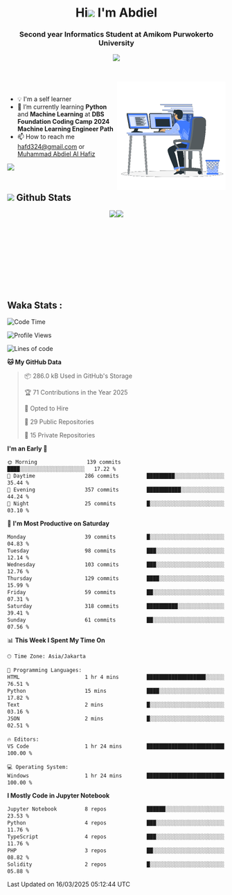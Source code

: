 
<h1 align="center"><b>Hi<img src="https://media.giphy.com/media/hvRJCLFzcasrR4ia7z/giphy.gif" width="35"> I'm Abdiel </b></h1>

<h3 align="center"> Second year Informatics Student at Amikom Purwokerto University </h3>

<div align='center'>
	
![](https://komarev.com/ghpvc/?username=dlzcods&style=for-the-badge)
	
</div>
<br>

<picture> <img align="right" src="https://github.com/0xAbdulKhalid/0xAbdulKhalid/raw/main/assets/mdImages/Right_Side.gif" width = 250px></picture>

<br>

- 💡 I'm a self learner
- 🌱 I’m currently learning **Python** and **Machine Learning** at **DBS Foundation Coding Camp 2024 Machine Learning Engineer Path**
- 📫 How to reach me [hafd324@gmail.com](mailto:hafd324d@gmail.com) or [Muhammad Abdiel Al Hafiz](https://www.linkedin.com/in/muhammad-abdiel-al-hafiz)

<img src="https://user-images.githubusercontent.com/73097560/115834477-dbab4500-a447-11eb-908a-139a6edaec5c.gif"><br><br>

<!-- ## <img src="https://media2.giphy.com/media/QssGEmpkyEOhBCb7e1/giphy.gif?cid=ecf05e47a0n3gi1bfqntqmob8g9aid1oyj2wr3ds3mg700bl&rid=giphy.gif" width ="25"><b> Languages and Tools</b>

![Python](https://img.shields.io/badge/Python%20-FFFFFF.svg?style=for-the-badge&logo=python&logoColor=blue)
![MySQL](https://img.shields.io/badge/MySQL-FFFFFF?style=for-the-badge&logo=mysql&logoColor=blue)
![Laravel](https://img.shields.io/badge/laravel-FFFFFF.svg?style=for-the-badge&logo=laravel&logoColor=blue)
![VS Code](https://img.shields.io/badge/VS%20Code-FFFFFF.svg?style=for-the-badge&logo=visual-studio-code&logoColor=blue)
<br>
![Java](https://img.shields.io/badge/Java-FFFFFF?style=for-the-badge&logo=openjdk&logoColor=blue)
![NetBeans IDE](https://img.shields.io/badge/NetBeans%20IDE-FFFFFF.svg?style=for-the-badge&logo=apache-netbeans-ide&logoColor=blue)
![GitHub](https://img.shields.io/badge/github-FFFFFF.svg?style=for-the-badge&logo=github&logoColor=blue)
<br>
![Markdown](https://img.shields.io/badge/markdown-FFFFFF.svg?style=for-the-badge&logo=markdown&logoColor=blue)

<br>
<br>
<br> -->


## <img src="https://media.giphy.com/media/iY8CRBdQXODJSCERIr/giphy.gif" width="35"><b> Github Stats </b>

<div  style="display: flex; flex-wrap: wrap; justify-content: center;">
   <img height="160em" src="https://github-readme-stats.vercel.app/api?username=dlzcods&show_icons=true&theme=default" />
   <img height="160em" src="https://github-readme-stats.vercel.app/api/top-langs/?username=dlzcods&layout=compact" />
</div>



<br>

## Waka Stats :

<!--START_SECTION:waka-->
![Code Time](http://img.shields.io/badge/Code%20Time-212%20hrs%208%20mins-blue)

![Profile Views](http://img.shields.io/badge/Profile%20Views-2-blue)

![Lines of code](https://img.shields.io/badge/From%20Hello%20World%20I%27ve%20Written-2.7%20million%20lines%20of%20code-blue)

**🐱 My GitHub Data** 

> 📦 286.0 kB Used in GitHub's Storage 
 > 
> 🏆 71 Contributions in the Year 2025
 > 
> 💼 Opted to Hire
 > 
> 📜 29 Public Repositories 
 > 
> 🔑 15 Private Repositories 
 > 
**I'm an Early 🐤** 

```text
🌞 Morning                139 commits         ████░░░░░░░░░░░░░░░░░░░░░   17.22 % 
🌆 Daytime                286 commits         █████████░░░░░░░░░░░░░░░░   35.44 % 
🌃 Evening                357 commits         ███████████░░░░░░░░░░░░░░   44.24 % 
🌙 Night                  25 commits          █░░░░░░░░░░░░░░░░░░░░░░░░   03.10 % 
```
📅 **I'm Most Productive on Saturday** 

```text
Monday                   39 commits          █░░░░░░░░░░░░░░░░░░░░░░░░   04.83 % 
Tuesday                  98 commits          ███░░░░░░░░░░░░░░░░░░░░░░   12.14 % 
Wednesday                103 commits         ███░░░░░░░░░░░░░░░░░░░░░░   12.76 % 
Thursday                 129 commits         ████░░░░░░░░░░░░░░░░░░░░░   15.99 % 
Friday                   59 commits          ██░░░░░░░░░░░░░░░░░░░░░░░   07.31 % 
Saturday                 318 commits         ██████████░░░░░░░░░░░░░░░   39.41 % 
Sunday                   61 commits          ██░░░░░░░░░░░░░░░░░░░░░░░   07.56 % 
```


📊 **This Week I Spent My Time On** 

```text
🕑︎ Time Zone: Asia/Jakarta

💬 Programming Languages: 
HTML                     1 hr 4 mins         ███████████████████░░░░░░   76.51 % 
Python                   15 mins             ████░░░░░░░░░░░░░░░░░░░░░   17.82 % 
Text                     2 mins              █░░░░░░░░░░░░░░░░░░░░░░░░   03.16 % 
JSON                     2 mins              █░░░░░░░░░░░░░░░░░░░░░░░░   02.51 % 

🔥 Editors: 
VS Code                  1 hr 24 mins        █████████████████████████   100.00 % 

💻 Operating System: 
Windows                  1 hr 24 mins        █████████████████████████   100.00 % 
```

**I Mostly Code in Jupyter Notebook** 

```text
Jupyter Notebook         8 repos             ██████░░░░░░░░░░░░░░░░░░░   23.53 % 
Python                   4 repos             ███░░░░░░░░░░░░░░░░░░░░░░   11.76 % 
TypeScript               4 repos             ███░░░░░░░░░░░░░░░░░░░░░░   11.76 % 
PHP                      3 repos             ██░░░░░░░░░░░░░░░░░░░░░░░   08.82 % 
Solidity                 2 repos             █░░░░░░░░░░░░░░░░░░░░░░░░   05.88 % 
```




 Last Updated on 16/03/2025 05:12:44 UTC
<!--END_SECTION:waka-->

<br>
<br>
